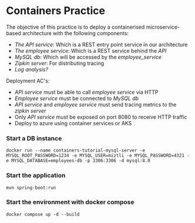 # Containers Practice

The objective of this practice is to deploy a containerised microservice-based architecture with the following components:

- _The API service_: Which is a REST entry point service in our architecture
- _The employee service_: Which is a REST service behind the _API_
- _MySQL db_: Which will be accessed by the _employee_service_
- _Zipkin server_: For distributing tracing
- _Log analysis?_

Deployment AC's:
- _API service_ must be able to call _employee service_ via HTTP
- _Employee service_ must be connected to _MySQL db_
- _API service_ and _employee service_ must send tracing metrics to the _zipkin server_
- Only _API service_ must be exposed on port 8080 to receive HTTP traffic
- Deploy to azure using container services or AKS

### Start a DB instance

`docker run --name containers-tutorial-mysql-server -e MYSQL_ROOT_PASSWORD=1234 -e MYSQL_USER=miztli -e MYSQL_PASSWORD=4321 -e MYSQL_DATABASE=employees-db -p 3306:3306 -d mysql:8.0`

### Start the application

`mvn spring-boot:run`

### Start the environment with docker compose

`docker compose up -d --build`